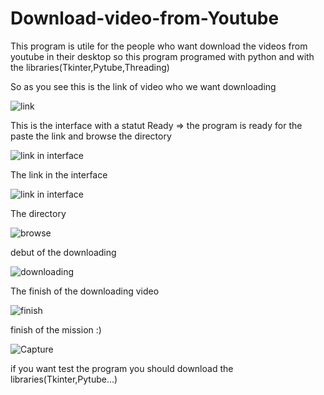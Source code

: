 # Download-video-from-Youtube
This program is utile for the people who want download the videos from youtube in their desktop so this program programed with python and with the libraries(Tkinter,Pytube,Threading)

So as you see this is the link of video who we want downloading

![link](https://github.com/Chamrah/Download-video-from-Youtube/assets/147912275/cff595c3-cda4-4d2e-b8e7-6e61aee06c27)


This is the interface with a statut Ready => the program is ready for the paste the link and browse the directory

![link in interface](https://github.com/Chamrah/Download-video-from-Youtube/assets/147912275/8362f679-e813-44aa-8d73-4fdfd0b19b2e)

The link in the interface

![link in interface](https://github.com/Chamrah/Download-video-from-Youtube/assets/147912275/42ec891e-7d24-4aee-ac1c-9f9438399da4)


The directory

![browse](https://github.com/Chamrah/Download-video-from-Youtube/assets/147912275/6185070c-bb31-47cf-95ed-71a1259bfb20)

debut of the downloading

![downloading](https://github.com/Chamrah/Download-video-from-Youtube/assets/147912275/e2ff70f5-dc24-4de8-babf-fde4e5b79e0f)

The finish of the downloading video

![finish](https://github.com/Chamrah/Download-video-from-Youtube/assets/147912275/5057d838-7863-4670-82db-f3cc7d925c47)


finish of the mission :)

![Capture](https://github.com/Chamrah/Download-video-from-Youtube/assets/147912275/b3a7ee09-9acd-4a0c-b284-2641df9404e3)


if you want test the program you should download the libraries(Tkinter,Pytube...)



